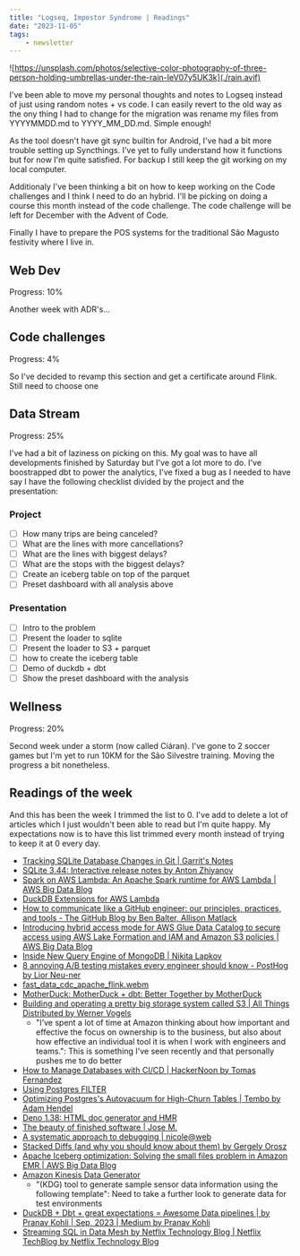 ```yaml
---
title: "Logseq, Impostor Syndrome | Readings"
date: "2023-11-05"
tags: 
    - newsletter
---
```


![https://unsplash.com/photos/selective-color-photography-of-three-person-holding-umbrellas-under-the-rain-IeV07y5UK3k](./rain.avif)

I've been able to move my personal thoughts and notes to Logseq instead of just using random notes + vs code. I can easily revert to the old way as the ony thing I had to change for the migration was rename my files from YYYYMMDD.md to YYYY_MM_DD.md. Simple enough!

As the tool doesn't have git sync builtin for Android, I've had a bit more trouble setting up Syncthings. I've yet to fully understand how it functions but for now I'm quite satisfied. For backup I still keep the git working on my local computer.

Additionaly I've been thinking a bit on how to keep working on the Code challenges and I think I need to do an hybrid. I'll be picking on doing a course this month instead of the code challenge. The code challenge will be left for December with the Advent of Code.

Finally I have to prepare the POS systems for the traditional São Magusto festivity where I live in.

## Web Dev

Progress: 10%

Another week with ADR's...

## Code challenges

Progress: 4%

So I've decided to revamp this section and get a certificate around Flink. Still need to choose one

## Data Stream

Progress: 25%

I've had a bit of laziness on picking on this. My goal was to have all developments finished by Saturday but I've got a lot more to do. I've boostrapped dbt to power the analytics, I've fixed a bug as I needed to have say I have the following checklist divided by the project and the presentation:

### Project

- [ ] How many trips are being canceled?
- [ ] What are the lines with more cancellations?
- [ ] What are the lines with biggest delays?
- [ ] What are the stops with the biggest delays?
- [ ] Create an iceberg table on top of the parquet
- [ ] Preset dashboard with all analysis above

### Presentation

- [ ] Intro to the problem
- [ ] Present the loader to sqlite
- [ ] Present the loader to S3 + parquet
- [ ] how to create the iceberg table
- [ ] Demo of duckdb + dbt
- [ ] Show the preset dashboard with the analysis

## Wellness

Progress: 20%

Second week under a storm (now called Ciáran). I've gone to 2 soccer games but I'm yet to run 10KM for the São Silvestre training. Moving the progress a bit nonetheless.

## Readings of the week

And this has been the week I trimmed the list to 0. I've add to delete a lot of articles which I just wouldn't been able to read but I'm quite happy. My expectations now is to have this list trimmed every month instead of trying to keep it at 0 every day.

- [Tracking SQLite Database Changes in Git | Garrit's Notes](https://garrit.xyz/posts/2023-11-01-tracking-sqlite-database-changes-in-git)
- [SQLite 3.44: Interactive release notes by Anton Zhiyanov](https://antonz.org/sqlite-3-44/)
- [Spark on AWS Lambda: An Apache Spark runtime for AWS Lambda | AWS Big Data Blog](https://aws.amazon.com/fr/blogs/big-data/spark-on-aws-lambda-an-apache-spark-runtime-for-aws-lambda)
- [DuckDB Extensions for AWS Lambda](https://extensions.quacking.cloud)
- [How to communicate like a GitHub engineer: our principles, practices, and tools - The GitHub Blog by Ben Balter, Allison Matlack](https://github.blog/2023-10-04-how-to-communicate-like-a-github-engineer-our-principles-practices-and-tools)
- [Introducing hybrid access mode for AWS Glue Data Catalog to secure access using AWS Lake Formation and IAM and Amazon S3 policies | AWS Big Data Blog](https://aws.amazon.com/blogs/big-data/introducing-hybrid-access-mode-for-aws-glue-data-catalog-to-secure-access-using-aws-lake-formation-and-iam-and-amazon-s3-policies)
- [Inside New Query Engine of MongoDB | Nikita Lapkov](https://laplab.me/posts/inside-new-query-engine-of-mongodb)
- [8 annoying A/B testing mistakes every engineer should know - PostHog by Lior Neu-ner](https://posthog.com/blog/ab-testing-mistakes)
- [fast_data_cdc_apache_flink.webm](https://ftp.fau.de/fosdem/2023/K.4.201/fast_data_cdc_apache_flink.webm)
- [MotherDuck: MotherDuck + dbt: Better Together by MotherDuck](https://motherduck.com/blog/motherduck-duckdb-dbt)
- [Building and operating a pretty big storage system called S3 | All Things Distributed by Werner Vogels](https://www.allthingsdistributed.com/2023/07/building-and-operating-a-pretty-big-storage-system.html)
  - "I’ve spent a lot of time at Amazon thinking about how important and effective the focus on ownership is to the business, but also about how effective an individual tool it is when I work with engineers and teams.": This is something I've seen recently and that personally pushes me to do better
- [How to Manage Databases with CI/CD | HackerNoon by Tomas Fernandez](https://hackernoon.com/how-to-manage-databases-with-cicd)
- [Using Postgres FILTER](https://www.crunchydata.com/blog/using-postgres-filter)
- [Optimizing Postgres's Autovacuum for High-Churn Tables | Tembo by Adam Hendel](https://tembo.io/blog/optimizing-postgres-auto-vacuum)
- [Deno 1.38: HTML doc generator and HMR](https://deno.com/blog/v1.38)
- [The beauty of finished software | Jose M.](https://josem.co/the-beauty-of-finished-software)
- [A systematic approach to debugging | nicole@web](https://ntietz.com/blog/how-i-debug-2023)
- [Stacked Diffs (and why you should know about them) by Gergely Orosz](https://newsletter.pragmaticengineer.com/p/stacked-diffs)
- [Apache Iceberg optimization: Solving the small files problem in Amazon EMR | AWS Big Data Blog](https://aws.amazon.com/blogs/big-data/apache-iceberg-optimization-solving-the-small-files-problem-in-amazon-emr)
- [Amazon Kinesis Data Generator](https://github.com/awslabs/amazon-kinesis-data-generator)
  - "(KDG) tool to generate sample sensor data information using the following template": Need to take a further look to generate data for test environments
- [DuckDB + Dbt + great expectations = Awesome Data pipelines | by Pranav Kohli | Sep, 2023 | Medium by Pranav Kohli](https://pran-kohli-1990.medium.com/duckdb-dbt-great-expectations-awesome-data-pipelines-8b459ccd7afc)
- [Streaming SQL in Data Mesh by Netflix Technology Blog | Netflix TechBlog by Netflix Technology Blog](https://netflixtechblog.com/streaming-sql-in-data-mesh-0d83f5a00d08?source=rss----2615bd06b42e---4)
